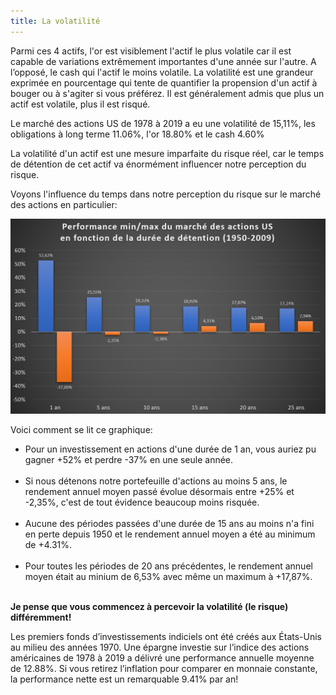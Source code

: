 ```yaml
---
title: La volatilité
---
```


Parmi ces 4 actifs, l'or est visiblement l'actif le plus volatile car il est capable de variations extrêmement importantes d'une année sur l'autre. A l’opposé, le cash qui l'actif le moins volatile. La volatilité est une grandeur exprimée en pourcentage qui tente de quantifier la propension d'un actif à bouger ou à s'agiter si vous préférez. Il est généralement admis que plus un actif est volatile, plus il est risqué.

Le marché des actions US de 1978 à 2019 a eu une volatilité de 15,11%, les obligations à long terme 11.06%, l'or 18.80% et le cash 4.60%

La volatilité d'un actif est une mesure imparfaite du risque réel, car le temps de détention de cet actif va énormément influencer notre perception du risque.

Voyons l'influence du temps dans notre perception du risque sur le marché des actions en particulier:

![Performance des actifs en fonction de la durée de détention](./images/perf-duree-detention.png)

Voici comment se lit ce graphique:

- Pour un investissement en actions d'une durée de 1 an, vous auriez pu gagner +52% et perdre -37% en une seule année.
<br></br>
- Si nous détenons notre portefeuille d'actions au moins 5 ans, le rendement annuel moyen passé évolue désormais entre +25% et -2,35%, c'est de tout évidence beaucoup moins risquée.
<br></br>
- Aucune des périodes passées d'une durée de 15 ans au moins n'a fini en perte depuis 1950 et le rendement annuel moyen a été au minimum de +4.31%.
<br></br>
- Pour toutes les périodes de 20 ans précédentes, le rendement annuel moyen était au minium de 6,53% avec même un maximum à +17,87%.
<br></br>

**Je pense que vous commencez à percevoir la volatilité (le risque) différemment!**

Les premiers fonds d’investissements indiciels ont été créés aux États-Unis au milieu des années 1970. Une épargne investie sur l’indice des actions américaines de 1978 à 2019 a délivré une performance annuelle moyenne de 12.88%. Si vous retirez l’inflation pour comparer en monnaie constante, la performance nette est un remarquable 9.41% par an!

<!-- **A retenir : Les principales classes d'actifs en finance sont les actions, les obligations, l'or et le cash. Chacune de ces classes d'actifs présente des profils de volatilité et rendement différents. Généralement, plus un actif est rentable, plus il est risqué. La perception du risque varie en fonction de la durée de détention. Sur le long terme, les actions sont la classe d’actif qui offre le meilleur rapport rendement risque.** -->
